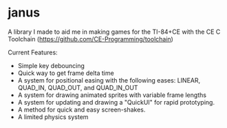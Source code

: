 # janus  
A library I made to aid me in making games for the TI-84+CE with the CE C Toolchain (https://github.com/CE-Programming/toolchain)  
  
Current Features:  
- Simple key debouncing
- Quick way to get frame delta time
- A system for positional easing with the following eases: LINEAR, QUAD_IN, QUAD_OUT, and QUAD_IN_OUT
- A system for drawing animated sprites with variable frame lengths
- A system for updating and drawing a "QuickUI" for rapid prototyping.
- A method for quick and easy screen-shakes.
- A limited physics system
